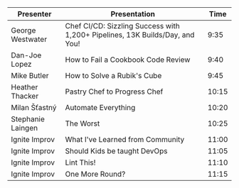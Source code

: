 | Presenter         | Presentation                                                                 | Time  |
| ----------------- | ---------------------------------------------------------------------------- | ----- |
| George Westwater  | Chef CI/CD: Sizzling Success with 1,200+ Pipelines, 13K Builds/Day, and You! | 9:35  |
| Dan-Joe Lopez     | How to Fail a Cookbook Code Review                                           | 9:40  |
| Mike Butler       | How to Solve a Rubik's Cube                                                  | 9:45  |
| Heather Thacker   | Pastry Chef to Progress Chef                                                 | 10:15 |
| Milan Šťastný     | Automate Everything                                                          | 10:20 |
| Stephanie Laingen | The Worst                                                                    | 10:25 |
| Ignite Improv     | What I've Learned from Community                                             | 11:00 |
| Ignite Improv     | Should Kids be taught DevOps                                                 | 11:05 |
| Ignite Improv     | Lint This!                                                                   | 11:10 |
| Ignite Improv     | One More Round?                                                              | 11:15 |